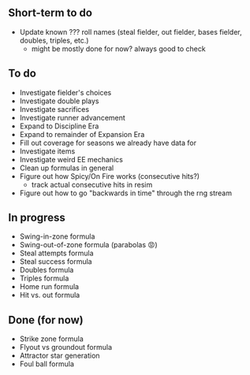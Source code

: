 ## Short-term to do
- Update known ??? roll names (steal fielder, out fielder, bases fielder, doubles, triples, etc.)
    - might be mostly done for now? always good to check

## To do
- Investigate fielder's choices
- Investigate double plays
- Investigate sacrifices
- Investigate runner advancement
- Expand to Discipline Era
- Expand to remainder of Expansion Era
- Fill out coverage for seasons we already have data for
- Investigate items
- Investigate weird EE mechanics
- Clean up formulas in general
- Figure out how Spicy/On Fire works (consecutive hits?)
  - track actual consecutive hits in resim
- Figure out how to go "backwards in time" through the rng stream

## In progress
- Swing-in-zone formula
- Swing-out-of-zone formula (parabolas 😡)
- Steal attempts formula
- Steal success formula
- Doubles formula
- Triples formula
- Home run formula
- Hit vs. out formula

## Done (for now)
- Strike zone formula
- Flyout vs groundout formula
- Attractor star generation
- Foul ball formula
